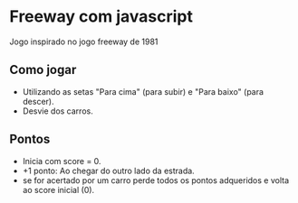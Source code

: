 # Freeway com javascript
Jogo inspirado no jogo freeway de 1981


## Como jogar 

- Utilizando as setas "Para cima" (para subir) e "Para baixo" (para descer).
- Desvie dos carros.

## Pontos
- Inicia com score = 0. 
- +1 ponto: Ao chegar do outro lado da estrada.
- se for acertado por um carro perde todos os pontos adqueridos e volta ao score inicial (0).


